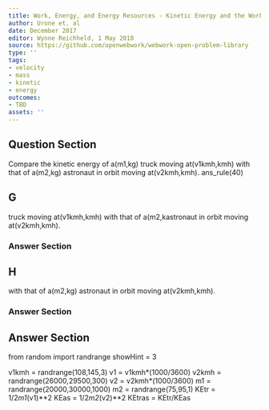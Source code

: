 ```yaml
---
title: Work, Energy, and Energy Resources - Kinetic Energy and the Work-Energy Theorem
author: Urone et. al
date: December 2017
editor: Wynne Reichheld, 1 May 2018
source: https://github.com/openwebwork/webwork-open-problem-library
type: ''
tags:
- velocity
- mass
- kinetic
- energy
outcomes:
- TBD
assets: ''
---
```


## Question Section 

Compare the kinetic energy of a(m1,kg) truck moving at(v1kmh,kmh) with that of a(m2,kg) astronaut in orbit moving at(v2kmh,kmh).
ans_rule(40)

## G
truck moving at(v1kmh,kmh) with that of a(m2,kastronaut in orbit moving at(v2kmh,kmh).
### Answer Section
## H
with that of a(m2,kg) astronaut in orbit moving at(v2kmh,kmh).
### Answer Section


## Answer Section

from random import randrange
showHint = 3

v1kmh = randrange(108,145,3)
v1 = v1kmh*(1000/3600)
v2kmh = randrange(26000,29500,300)
v2 = v2kmh*(1000/3600)
m1 = randrange(20000,30000,1000)
m2 = randrange(75,95,1)
KEtr = 1/2*m1*(v1)**2
KEas = 1/2*m2*(v2)**2
KEtras = KEtr/KEas